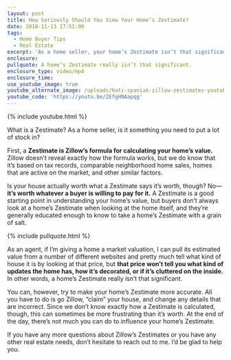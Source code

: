 ```yaml
---
layout: post
title: How Seriously Should You View Your Home’s Zestimate?
date: 2018-11-13 17:51:00
tags:
  - Home Buyer Tips
  - Real Estate
excerpt: 'As a home seller, your home’s Zestimate isn’t that significant. Here’s why.'
enclosure:
pullquote: A home’s Zestimate really isn’t that significant.
enclosure_type: video/mp4
enclosure_time:
use_youtube_image: true
youtube_alternate_image: /uploads/kati-spaniak-zillow-zestimates-youtube.jpg
youtube_code: 'https://youtu.be/2EfgHNAapqg'
---
```


{% include youtube.html %}

What is a Zestimate? As a home seller, is it something you need to put a lot of stock in?

First, a **Zestimate is Zillow’s formula for calculating your home’s value.** Zillow doesn’t reveal exactly how the formula works, but we do know that it’s based on tax records, comparable neighborhood home sales, homes that are active on the market, and other similar factors. 

Is your house actually worth what a Zestimate says it’s worth, though? No—**it’s worth whatever a buyer is willing to pay for it.** A Zestimate is a good starting point in understanding your home’s value, but buyers don’t always look at a home’s Zestimate when looking at the home itself, and they’re generally educated enough to know to take a home’s Zestimate with a grain of salt.

{% include pullquote.html %}

As an agent, if I’m giving a home a market valuation, I can pull its estimated value from a number of different websites and pretty much tell what kind of house it is by looking at that price, but **that price won’t tell you what kind of updates the home has, how it’s decorated, or if it’s cluttered on the inside.** In other words, a home’s Zestimate really isn’t that significant. 

You can, however, try to make your home’s Zestimate more accurate. All you have to do is go Zillow, “claim” your house, and change any details that are incorrect. Since we don’t know exactly how a Zestimate is calculated, though, this can sometimes be more frustrating than it’s worth. At the end of the day, there’s not much you can do to influence your home’s Zestimate. 

If you have any more questions about Zillow’s Zestimates or you have any other real estate needs, don’t hesitate to reach out to me. I’d be glad to help you.